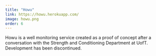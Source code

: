 ```yaml
---
title: "Howu"
link: https://howu.herokuapp.com/
image: howu.png
order: 6
---
```


Howu is a well monitoring service created as a proof of concept after a conversation with the Strength and Conditioning Department at UofT. Development has been discontinued.
